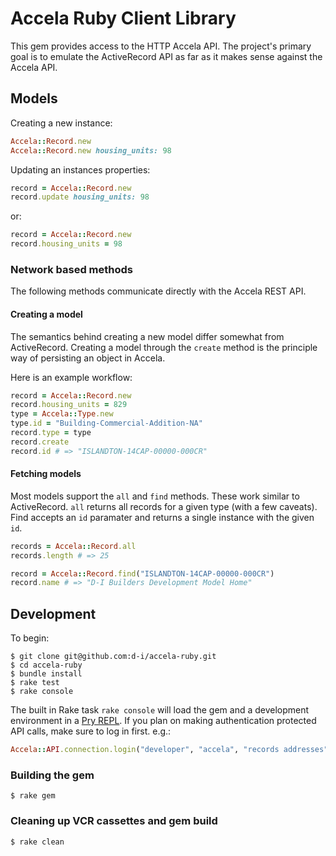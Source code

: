 # Accela Ruby Client Library

This gem provides access to the HTTP Accela API. The project's primary goal is to emulate the ActiveRecord API as far as it makes sense against the Accela API.

## Models

Creating a new instance:

```ruby
Accela::Record.new
Accela::Record.new housing_units: 98
```

Updating an instances properties:

```ruby
record = Accela::Record.new
record.update housing_units: 98
```

or:

```ruby
record = Accela::Record.new
record.housing_units = 98
```

### Network based methods

The following methods communicate directly with the Accela REST API.

#### Creating a model

The semantics behind creating a new model differ somewhat from ActiveRecord. Creating a model through the `create` method is the principle way of persisting an object in Accela.

Here is an example workflow:

```ruby
record = Accela::Record.new
record.housing_units = 829
type = Accela::Type.new
type.id = "Building-Commercial-Addition-NA"
record.type = type
record.create
record.id # => "ISLANDTON-14CAP-00000-000CR"
```

#### Fetching models

Most models support the `all` and `find` methods. These work similar to ActiveRecord. `all` returns all records for a given type (with a few caveats). Find accepts an `id` paramater and returns a single instance with the given `id`.

```ruby
records = Accela::Record.all
records.length # => 25

record = Accela::Record.find("ISLANDTON-14CAP-00000-000CR")
record.name # => "D-I Builders Development Model Home"
```

## Development

To begin:

```shell
$ git clone git@github.com:d-i/accela-ruby.git
$ cd accela-ruby
$ bundle install
$ rake test
$ rake console
```

The built in Rake task `rake console` will load the gem and a development environment in a [Pry REPL](http://pryrepl.org/). If you plan on making authentication protected API calls, make sure to log in first. e.g.:

```ruby
Accela::API.connection.login("developer", "accela", "records addresses")
```

### Building the gem

```shell
$ rake gem
```

### Cleaning up VCR cassettes and gem build

```shell
$ rake clean
```
